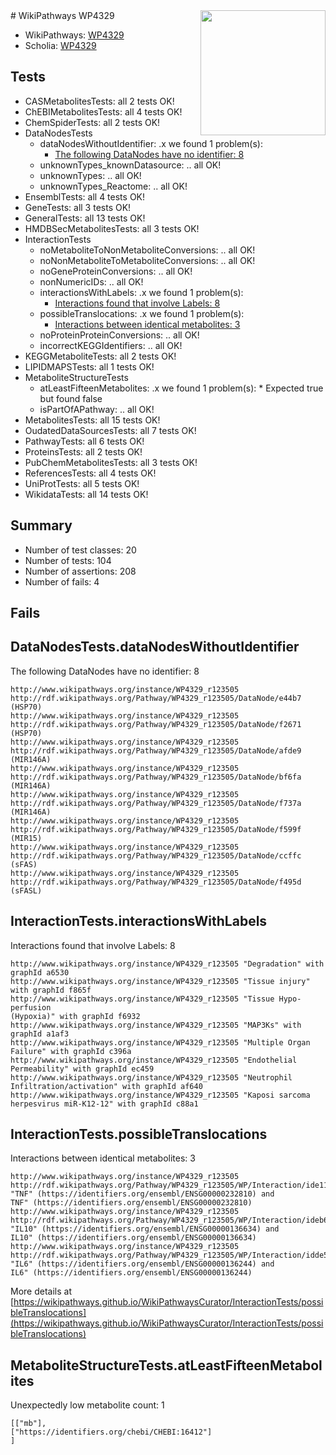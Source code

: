 <img style="float: right; width: 200px" src="https://upload.wikimedia.org/wikipedia/commons/thumb/8/83/Wplogo_with_text_500.png/640px-Wplogo_with_text_500.png" />
# WikiPathways WP4329

* WikiPathways: [WP4329](https://new.wikipathways.org/pathways/WP4329)
* Scholia: [WP4329](https://scholia.toolforge.org/wikipathways/WP4329)
## Tests
* CASMetabolitesTests: all 2 tests OK!
* ChEBIMetabolitesTests: all 4 tests OK!
* ChemSpiderTests: all 2 tests OK!
* DataNodesTests
    * dataNodesWithoutIdentifier: .x we found 1 problem(s):
        * [The following DataNodes have no identifier: 8](#d2d32fa7)
    * unknownTypes_knownDatasource: .. all OK!
    * unknownTypes: .. all OK!
    * unknownTypes_Reactome: .. all OK!
* EnsemblTests: all 4 tests OK!
* GeneTests: all 3 tests OK!
* GeneralTests: all 13 tests OK!
* HMDBSecMetabolitesTests: all 3 tests OK!
* InteractionTests
    * noMetaboliteToNonMetaboliteConversions: .. all OK!
    * noNonMetaboliteToMetaboliteConversions: .. all OK!
    * noGeneProteinConversions: .. all OK!
    * nonNumericIDs: .. all OK!
    * interactionsWithLabels: .x we found 1 problem(s):
        * [Interactions found that involve Labels: 8](#630d267f)
    * possibleTranslocations: .x we found 1 problem(s):
        * [Interactions between identical metabolites: 3](#d59038c6)
    * noProteinProteinConversions: .. all OK!
    * incorrectKEGGIdentifiers: .. all OK!
* KEGGMetaboliteTests: all 2 tests OK!
* LIPIDMAPSTests: all 1 tests OK!
* MetaboliteStructureTests
    * atLeastFifteenMetabolites: .x we found 1 problem(s):
            * Expected true but found false
    * isPartOfAPathway: .. all OK!
* MetabolitesTests: all 15 tests OK!
* OudatedDataSourcesTests: all 7 tests OK!
* PathwayTests: all 6 tests OK!
* ProteinsTests: all 2 tests OK!
* PubChemMetabolitesTests: all 3 tests OK!
* ReferencesTests: all 4 tests OK!
* UniProtTests: all 5 tests OK!
* WikidataTests: all 14 tests OK!


## Summary

* Number of test classes: 20
* Number of tests: 104
* Number of assertions: 208
* Number of fails: 4

## Fails

<a name="d2d32fa7" />

## DataNodesTests.dataNodesWithoutIdentifier

The following DataNodes have no identifier: 8
```
http://www.wikipathways.org/instance/WP4329_r123505 http://rdf.wikipathways.org/Pathway/WP4329_r123505/DataNode/e44b7 (HSP70)
http://www.wikipathways.org/instance/WP4329_r123505 http://rdf.wikipathways.org/Pathway/WP4329_r123505/DataNode/f2671 (HSP70)
http://www.wikipathways.org/instance/WP4329_r123505 http://rdf.wikipathways.org/Pathway/WP4329_r123505/DataNode/afde9 (MIR146A)
http://www.wikipathways.org/instance/WP4329_r123505 http://rdf.wikipathways.org/Pathway/WP4329_r123505/DataNode/bf6fa (MIR146A)
http://www.wikipathways.org/instance/WP4329_r123505 http://rdf.wikipathways.org/Pathway/WP4329_r123505/DataNode/f737a (MIR146A)
http://www.wikipathways.org/instance/WP4329_r123505 http://rdf.wikipathways.org/Pathway/WP4329_r123505/DataNode/f599f (MIR15)
http://www.wikipathways.org/instance/WP4329_r123505 http://rdf.wikipathways.org/Pathway/WP4329_r123505/DataNode/ccffc (sFAS)
http://www.wikipathways.org/instance/WP4329_r123505 http://rdf.wikipathways.org/Pathway/WP4329_r123505/DataNode/f495d (sFASL)
```

<a name="630d267f" />

## InteractionTests.interactionsWithLabels

Interactions found that involve Labels: 8
```
http://www.wikipathways.org/instance/WP4329_r123505 "Degradation" with graphId a6530
http://www.wikipathways.org/instance/WP4329_r123505 "Tissue injury" with graphId f865f
http://www.wikipathways.org/instance/WP4329_r123505 "Tissue Hypo-perfusion
(Hypoxia)" with graphId f6932
http://www.wikipathways.org/instance/WP4329_r123505 "MAP3Ks" with graphId a1af3
http://www.wikipathways.org/instance/WP4329_r123505 "Multiple Organ Failure" with graphId c396a
http://www.wikipathways.org/instance/WP4329_r123505 "Endothelial Permeability" with graphId ec459
http://www.wikipathways.org/instance/WP4329_r123505 "Neutrophil 
Infiltration/activation" with graphId af640
http://www.wikipathways.org/instance/WP4329_r123505 "Kaposi sarcoma herpesvirus miR-K12-12" with graphId c88a1
```

<a name="d59038c6" />

## InteractionTests.possibleTranslocations

Interactions between identical metabolites: 3
```
http://www.wikipathways.org/instance/WP4329_r123505 http://rdf.wikipathways.org/Pathway/WP4329_r123505/WP/Interaction/ide115a15a "TNF" (https://identifiers.org/ensembl/ENSG00000232810) and 
TNF" (https://identifiers.org/ensembl/ENSG00000232810)
http://www.wikipathways.org/instance/WP4329_r123505 http://rdf.wikipathways.org/Pathway/WP4329_r123505/WP/Interaction/ideb635a68 "IL10" (https://identifiers.org/ensembl/ENSG00000136634) and 
IL10" (https://identifiers.org/ensembl/ENSG00000136634)
http://www.wikipathways.org/instance/WP4329_r123505 http://rdf.wikipathways.org/Pathway/WP4329_r123505/WP/Interaction/idde594339 "IL6" (https://identifiers.org/ensembl/ENSG00000136244) and 
IL6" (https://identifiers.org/ensembl/ENSG00000136244)
```

More details at [https://wikipathways.github.io/WikiPathwaysCurator/InteractionTests/possibleTranslocations](https://wikipathways.github.io/WikiPathwaysCurator/InteractionTests/possibleTranslocations)

<a name="6d4290fe" />

## MetaboliteStructureTests.atLeastFifteenMetabolites

Unexpectedly low metabolite count: 1

```
[["mb"],
["https://identifiers.org/chebi/CHEBI:16412"]
]
```

